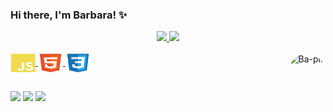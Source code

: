 ### Hi there, I'm Barbara! ✨

<div align="center">
  <a href="https://github.com/baureliano">
  <img height="180em" src="https://github-readme-stats.vercel.app/api?username=baureliano&show_icons=true&theme=bear&include_all_commits=true&count_private=true"/>
  <img height="180em" src="https://github-readme-stats.vercel.app/api/top-langs/?username=baureliano&layout=compact&langs_count=7&theme=bear"/>
</div>
<div style="display: inline_block"><br>
  <img align="center" alt="Ba-Js" height="30" width="40" src="https://raw.githubusercontent.com/devicons/devicon/master/icons/javascript/javascript-plain.svg">
  <img align="center" alt="Ba-HTML" height="30" width="40" src="https://raw.githubusercontent.com/devicons/devicon/master/icons/html5/html5-original.svg">
  <img align="center" alt="Ba-CSS" height="30" width="40" src="https://raw.githubusercontent.com/devicons/devicon/master/icons/css3/css3-original.svg">
  <img align="right" alt="Ba-pic" height="150" style="border-radius:50px;" src="https://media.discordapp.net/attachments/971942941167861841/971943240859271209/gif_eu.png?width=406&height=406">
</div>
  
  ##
 
<div> 
  <a href="https://instagram.com/barbaraureliano" target="_blank"><img src="https://img.shields.io/badge/-Instagram-%23E4405F?style=for-the-badge&logo=instagram&logoColor=white" target="_blank"></a>
  <a href = "mailto:barbara.aureliano10@gmail.com"><img src="https://img.shields.io/badge/-Gmail-%23333?style=for-the-badge&logo=gmail&logoColor=white" target="_blank"></a>
  <a href="https://www.linkedin.com/in/barbaraaureliano/" target="_blank"><img src="https://img.shields.io/badge/-LinkedIn-%230077B5?style=for-the-badge&logo=linkedin&logoColor=white" target="_blank"></a> 
 
</div>
